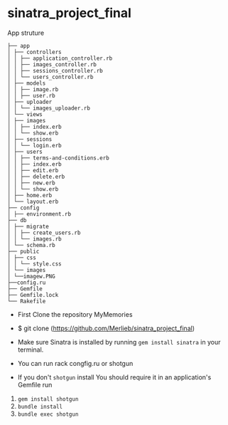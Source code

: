 # sinatra_project_final

App struture
 ```
├── app
│ ├── controllers
│ │ ├── application_controller.rb
│ │ ├── images_controller.rb
│ │ ├── sessions_controller.rb
│ │ └── users_controller.rb
│ ├── models
│ │ ├── image.rb
│ │ ├── user.rb
│ ├── uploader
│ │ └── images_uploader.rb
│ └── views
│ ├── images
│ │ ├── index.erb
│ │ └── show.erb
│ ├── sessions
│ │ └── login.erb
│ ├── users
│ │ ├── terms-and-conditions.erb
│ │ ├── index.erb
│ │ ├── edit.erb
│ │ ├── delete.erb
│ │ ├── new.erb
│ │ └── show.erb
│ ├── home.erb
│ └── layout.erb
├── config
│ ├── environment.rb
├── db
│ ├── migrate
│ │ ├── create_users.rb
│ │ └── images.rb
│ └── schema.rb
├── public
│ ├── css
│ │ └── style.css
│ └── images
│ └──imagew.PNG
├──config.ru
├── Gemfile
├── Gemfile.lock
└── Rakefile
```

- First Clone the repository MyMemories

- $ git clone (https://github.com/Merlieb/sinatra_project_final)
- Make sure Sinatra is installed by running `gem install sinatra` in your terminal.
- You can run rack congfig.ru or shotgun 
- If you don't `shotgun` install You should require it in an application's Gemfile run
1. `gem install shotgun` 
2. `bundle install` 
3. `bundle exec shotgun`